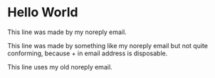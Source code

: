 # Hello World

This line was made by my noreply email.

This line was made by something like my noreply email but not quite conforming, because + in email address is disposable.

This line uses my old noreply email.
